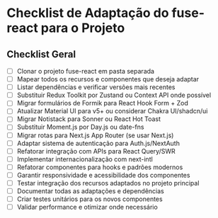 # Checklist de Adaptação do fuse-react para o Projeto

## Checklist Geral
- [ ] Clonar o projeto fuse-react em pasta separada
- [ ] Mapear todos os recursos e componentes que deseja adaptar
- [ ] Listar dependências e verificar versões mais recentes
- [ ] Substituir Redux Toolkit por Zustand ou Context API onde possível
- [ ] Migrar formulários de Formik para React Hook Form + Zod
- [ ] Atualizar Material UI para v5+ ou considerar Chakra UI/shadcn/ui
- [ ] Migrar Notistack para Sonner ou React Hot Toast
- [ ] Substituir Moment.js por Day.js ou date-fns
- [ ] Migrar rotas para Next.js App Router (se usar Next.js)
- [ ] Adaptar sistema de autenticação para Auth.js/NextAuth
- [ ] Refatorar integração com APIs para React Query/SWR
- [ ] Implementar internacionalização com next-intl
- [ ] Refatorar componentes para hooks e padrões modernos
- [ ] Garantir responsividade e acessibilidade dos componentes
- [ ] Testar integração dos recursos adaptados no projeto principal
- [ ] Documentar todas as adaptações e dependências
- [ ] Criar testes unitários para os novos componentes
- [ ] Validar performance e otimizar onde necessário
